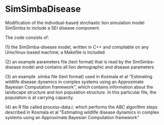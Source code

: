 # SimSimbaDisease
Modification of the individual-based stochastic lion simulation model SimSimba to include a SEI disease component.

The code consists of:

(1) the SimSimba-disease model, written in C++ and compilable on any Unix/linux-based machine; a Makefile is included

(2) an example parameters file (text format) that is read by the SimSimba-disease model and contains all lion demographic and disease parameters

(3) an example .simba file (text format) used in Kosmala et al "Estimating wildlife disease dynamics in complex systems using an Approximate Bayesian Computation framework", which contains information about the landscape structure and lion population structure. In this particular file, the population is at carrying capacity.

(4) an R file called process-data.r, which performs the ABC algorithm steps described in Kosmala et al "Estimating wildlife disease dynamics in complex systems using an Approximate Bayesian Computation framework" 


